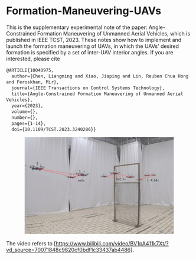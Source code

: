 # Formation-Maneuvering-UAVs
This is the supplementary experimental note of the paper: Angle-Constrained Formation Maneuvering of Unmanned Aerial Vehicles, which is published in IEEE TCST, 2023. These notes show how to implement and launch the formation maneuvering of UAVs, in which the UAVs' desired formation is specified by a set of inter-UAV interior angles.
If you are interested, please cite

```
@ARTICLE{10040975,
  author={Chen, Liangming and Xiao, Jiaping and Lin, Reuben Chua Hong and Feroskhan, Mir},
  journal={IEEE Transactions on Control Systems Technology}, 
  title={Angle-Constrained Formation Maneuvering of Unmanned Aerial Vehicles}, 
  year={2023},
  volume={},
  number={},
  pages={1-14},
  doi={10.1109/TCST.2023.3240286}}
```

<div style="text-align: center">
<img src="scalingman.jpeg" style="width:80%; height:80%" >
</div>

The video refers to [https://www.bilibili.com/video/BV1pA411k7Xt/?vd_source=70071848c9820cf0bdf1c33437ab4486].


